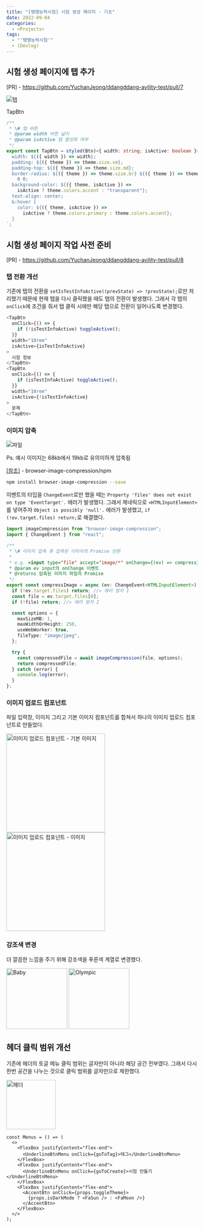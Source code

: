 ```yaml
---
title: "[땡땡능력시험] 시험 생성 페이지 - 기초"
date: 2022-09-04
categories:
  - <Projects>
tags:
  - "'땡땡능력시험'"
  - (Devlog)
---
```


## 시험 생성 페이지에 탭 추가

[PR] - https://github.com/YuchanJeong/ddangddang-avility-test/pull/7

![탭](https://user-images.githubusercontent.com/84524514/187982102-fdab48c5-6de4-47be-8689-593c03f56120.gif)

TapBtn

```ts
/**
 * \# 탭 버튼
 * @param width 버튼 넓이
 * @param isActive 탭 활성화 여부
 */
export const TapBtn = styled(Btn)<{ width: string; isActive: boolean }>`
  width: ${({ width }) => width};
  padding: ${({ theme }) => theme.size.sm};
  padding-top: ${({ theme }) => theme.size.md};
  border-radius: ${({ theme }) => theme.size.br} ${({ theme }) => theme.size.br}
    0 0;
  background-color: ${({ theme, isActive }) =>
    isActive ? theme.colors.accent : "transparent"};
  text-align: center;
  &:hover {
    color: ${({ theme, isActive }) =>
      isActive ? theme.colors.primary : theme.colors.accent};
  }
`;
```

## 시험 생성 페이지 작업 사전 준비

[PR] - https://github.com/YuchanJeong/ddangddang-avility-test/pull/8

### 탭 전환 개선

기존에 탭의 전환을 `setIsTestInfoActive((prevState) => !prevState);`로만 처리했기 때문에 현재 탭을 다시 클릭했을 때도 탭의 전환이 발생했다. 그래서 각 탭의 `onClick`에 조건을 줘서 탭 클릭 시에만 해당 탭으로 전환이 일어나도록 변경했다.

```ts
<TapBtn
  onClick={() => {
    if (!isTestInfoActive) toggleActive();
  }}
  width="10rem"
  isActive={isTestInfoActive}
>
  시험 정보
</TapBtn>
<TapBtn
  onClick={() => {
    if (isTestInfoActive) toggleActive();
  }}
  width="10rem"
  isActive={!isTestInfoActive}
>
  문제
</TapBtn>
```

### 이미지 압축

![파일](https://user-images.githubusercontent.com/84524514/188260900-aaf2d339-8c77-4bcc-89f5-3a7c45bdef80.gif)

Ps. 예시 이미지는 68kb에서 19kb로 유의미하게 압축됨

[[참조]](https://www.npmjs.com/package/browser-image-compression) - browser-image-compression/npm

```bash
npm install browser-image-compression --save
```

이벤트의 타입을 `ChangeEvent`로만 했을 때는 `Property 'files' does not exist on type 'EventTarget'.` 에러가 발생했다. 그래서 제네릭으로 `<HTMLInputElement>`를 넣어주자 `Object is possibly 'null'.` 에러가 발생했고, `if (!ev.target.files) return;`로 해결했다.

```ts
import imageCompression from "browser-image-compression";
import { ChangeEvent } from "react";

/**
 * \# 이미지 압축 후 압축된 이미지의 Promise 반환
 *
 * e.g. <input type="file" accept="image/*" onChange={(ev) => compressImage(ev).then((img) => ...)}/>
 * @param ev input의 onChange 이벤트
 * @returns 압축된 이미지 파일의 Promise
 */
export const compressImage = async (ev: ChangeEvent<HTMLInputElement>) => {
  if (!ev.target.files) return; //> 에러 방지 1
  const file = ev.target.files[0];
  if (!file) return; //> 에러 방지 2

  const options = {
    maxSizeMB: 1,
    maxWidthOrHeight: 250,
    useWebWorker: true,
    fileType: "image/jpeg",
  };

  try {
    const compressedFile = await imageCompression(file, options);
    return compressedFile;
  } catch (error) {
    console.log(error);
  }
};
```

### 이미지 업로드 컴포넌트

파일 입력창, 이미지 그리고 기본 이미지 컴포넌트를 합쳐서 하나의 이미지 업로드 컴포넌트로 만들었다.

<img width="260" alt="이미지 업로드 컴포넌트 - 기본 이미지" src="https://user-images.githubusercontent.com/84524514/188401955-629b9862-9fc0-4f13-bdff-8f6e9d7981e7.png">

<img width="260" alt="이미지 업로드 컴포넌트 - 이미지" src="https://user-images.githubusercontent.com/84524514/188402456-e9fc58dc-24c7-4767-b737-1cb46002bf10.png">

### 강조색 변경

더 깔끔한 느낌을 주기 위해 강조색을 푸른색 계열로 변경했다.

<img width="160" alt="Baby" src="https://user-images.githubusercontent.com/84524514/188403232-c24501d5-c111-4b95-8046-7742cd23b21a.png">

<img width="160" alt="Olympic" src="https://user-images.githubusercontent.com/84524514/188403213-36ca187c-e798-4c57-8e3d-e6bd24579f22.png">

## 헤더 클릭 범위 개선

기존에 헤더의 토글 메뉴 클릭 범위는 글자만이 아니라 해당 공간 전부였다. 그래서 다시 한번 공간을 나누는 것으로 클릭 범위를 글자만으로 제한했다.

<img width="130" alt="헤더" src="https://user-images.githubusercontent.com/84524514/188429891-579a6e81-9608-42d2-8093-dad1c6fad4ee.png">

```tsx
const Menus = () => (
  <>
    <FlexBox justifyContent="flex-end">
      <UnderlineBtnMenu onClick={goToTag}>태그</UnderlineBtnMenu>
    </FlexBox>
    <FlexBox justifyContent="flex-end">
      <UnderlineBtnMenu onClick={goToCreate}>시험 만들기</UnderlineBtnMenu>
    </FlexBox>
    <FlexBox justifyContent="flex-end">
      <AccentBtn onClick={props.toggleTheme}>
        {props.isDarkMode ? <FaSun /> : <FaMoon />}
      </AccentBtn>
    </FlexBox>
  </>
);
```
